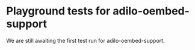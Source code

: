 # Playground tests for adilo-oembed-support
We are still awaiting the first test run for adilo-oembed-support.

